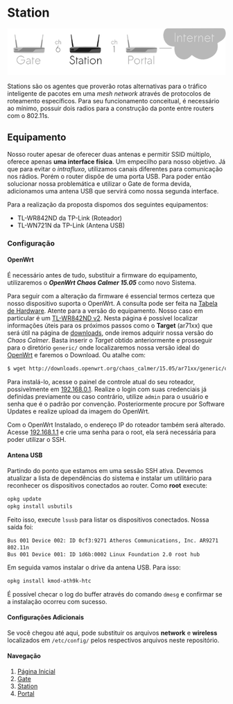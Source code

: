 # Station
![Station](station.png)

Stations são os agentes que proverão rotas alternativas para o tráfico inteligente de pacotes em uma *mesh network* através de protocolos de roteamento específicos. Para seu funcionamento conceitual, é necessário ao mínimo, possuir dois radios para a construção da ponte entre routers com o 802.11s.

## Equipamento
Nosso router apesar de oferecer duas antenas e permitir SSID múltiplo, oferece apenas **uma interface física**. Um empecilho para nosso objetivo. Já que para evitar o *intrafluxo*, utilizamos canais diferentes para comunicação nos rádios. Porém o router dispõe de uma porta USB. Para poder então solucionar nossa problemática e utilizar o Gate de forma devida, adicionamos uma antena USB que servirá como nossa segunda interface.

Para a realização da proposta dispomos dos seguintes equipamentos:
* TL-WR842ND da TP-Link (Roteador)
* TL-WN721N da TP-Link (Antena USB)

### Configuração
#### OpenWrt
É necessário antes de tudo, substituir a firmware do equipamento, utilizaremos o ***OpenWrt Chaos Calmer 15.05*** como novo Sistema.

Para seguir com a alteração da firmware é essencial termos certeza que nosso dispositivo suporta o OpenWrt. A consulta pode ser feita na [Tabela de Hardware](http://wiki.openwrt.org/toh/start). Atente para a versão do equipamento. Nosso caso em particular é um [TL-WR842ND v2](http://wiki.openwrt.org/toh/hwdata/tp-link/tp-link_tl-wr842nd_2). Nesta página é possível localizar informações úteis para os próximos passos como o **Target** (ar71xx) que será útil na página de [downloads](http://downloads.openwrt.org/chaos_calmer/15.05/), onde iremos adquirir nossa versão do *Chaos Calmer*. Basta inserir o *Target* obtido anteriormente e prosseguir para o diretório `generic/` onde localizaremos nossa versão ideal do [OpenWrt](http://downloads.openwrt.org/chaos_calmer/15.05/ar71xx/generic/openwrt-15.05-ar71xx-generic-tl-wr842n-v2-squashfs-factory.bin) e faremos o Download. Ou atalhe com:
```bash
$ wget http://downloads.openwrt.org/chaos_calmer/15.05/ar71xx/generic/openwrt-15.05-ar71xx-generic-tl-wr842n-v2-squashfs-factory.bin
```

Para instalá-lo, acesse o painel de controle atual do seu roteador, possivelmente em [192.168.0.1](http://192.168.0.1/). Realize o login com suas credenciais já definidas previamente ou caso contrário, utilize `admin` para o usuário e senha que é o padrão por convenção. Posteriormente procure por Software Updates e realize upload da imagem do OpenWrt.

Com o OpenWrt Instalado, o endereço IP do roteador também será alterado. Acesse [192.168.1.1](http://192.168.1.1/) e crie uma senha para o root, ela será necessária para poder utilizar o SSH.

#### Antena USB
Partindo do ponto que estamos em uma sessão SSH ativa. Devemos atualizar a lista de dependências do sistema e instalar um utilitário para reconhecer os dispositivos conectados ao router. Como **root** execute:
```bash
opkg update
opkg install usbutils
```
Feito isso, execute `lsusb` para listar os dispositivos conectados. Nossa saída foi:
```
Bus 001 Device 002: ID 0cf3:9271 Atheros Communications, Inc. AR9271 802.11n
Bus 001 Device 001: ID 1d6b:0002 Linux Foundation 2.0 root hub
```
Em seguida vamos instalar o drive da antena USB. Para isso:
```bash
opkg install kmod-ath9k-htc
```
É possível checar o log do buffer através do comando `dmesg` e confirmar se a instalação ocorreu com sucesso.

#### Configurações Adicionais
Se você chegou até aqui, pode substituir os arquivos **network** e **wireless** localizados em `/etc/config/` pelos respectivos arquivos neste repositório.


#### Navegação
1. [Página Inicial](https://github.com/ivomarsan/mesh-network-openwrt)
2. [Gate](https://github.com/ivomarsan/mesh-network-openwrt/tree/master/gate)
3. [Station](https://github.com/ivomarsan/mesh-network-openwrt/tree/master/station)
4. [Portal](https://github.com/ivomarsan/mesh-network-openwrt/tree/master/portal)
